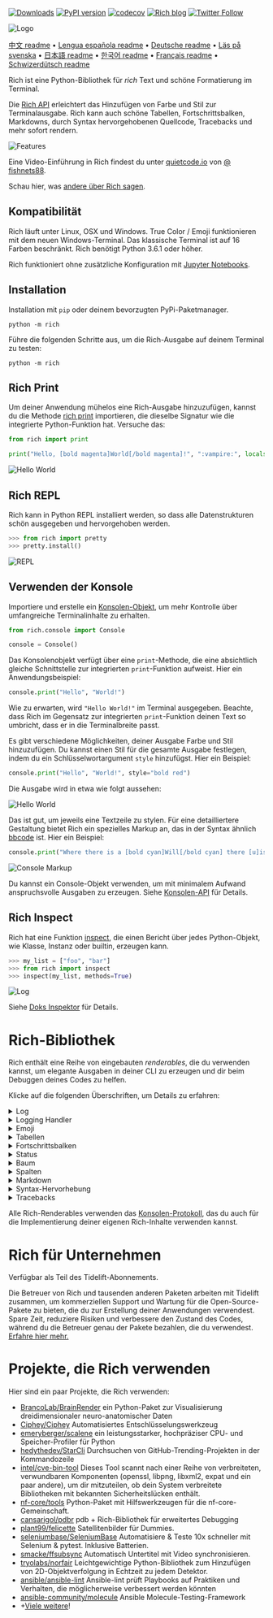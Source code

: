 [![Downloads](https://pepy.tech/badge/rich/month)](https://pepy.tech/project/rich)
[![PyPI version](https://badge.fury.io/py/rich.svg)](https://badge.fury.io/py/rich)
[![codecov](https://codecov.io/gh/willmcgugan/rich/branch/master/graph/badge.svg)](https://codecov.io/gh/willmcgugan/rich)
[![Rich blog](https://img.shields.io/badge/blog-rich%20news-yellowgreen)](https://www.willmcgugan.com/tag/rich/)
[![Twitter Follow](https://img.shields.io/twitter/follow/willmcgugan.svg?style=social)](https://twitter.com/willmcgugan)

![Logo](https://github.com/willmcgugan/rich/raw/master/imgs/logo.svg)

[中文 readme](https://github.com/willmcgugan/rich/blob/master/README.cn.md) • [Lengua española readme](https://github.com/willmcgugan/rich/blob/master/README.es.md) • [Deutsche readme](https://github.com/willmcgugan/rich/blob/master/README.de.md) • [Läs på svenska](https://github.com/willmcgugan/rich/blob/master/README.sv.md) • [日本語 readme](https://github.com/willmcgugan/rich/blob/master/README.ja.md) • [한국어 readme](https://github.com/willmcgugan/rich/blob/master/README.kr.md) • [Français readme](https://github.com/willmcgugan/rich/blob/master/README.fr.md) • [Schwizerdütsch readme](https://github.com/willmcgugan/rich/blob/master/README.de-ch.md)

Rich ist eine Python-Bibliothek für _rich_ Text und schöne Formatierung im Terminal.

Die [Rich API](https://rich.readthedocs.io/en/latest/) erleichtert das Hinzufügen von Farbe und Stil zur Terminalausgabe. Rich kann auch schöne Tabellen, Fortschrittsbalken, Markdowns, durch Syntax hervorgehobenen Quellcode, Tracebacks und mehr sofort rendern.

![Features](https://github.com/willmcgugan/rich/raw/master/imgs/features.png)

Eine Video-Einführung in Rich findest du unter [quietcode.io](https://calmcode.io/rich/introduction.html) von [@ fishnets88](https://twitter.com/fishnets88).

Schau hier, was [andere über Rich sagen](https://www.willmcgugan.com/blog/pages/post/rich-tweets/).

## Kompatibilität

Rich läuft unter Linux, OSX und Windows. True Color / Emoji funktionieren mit dem neuen Windows-Terminal. Das klassische Terminal ist auf 16 Farben beschränkt. Rich benötigt Python 3.6.1 oder höher.

Rich funktioniert ohne zusätzliche Konfiguration mit [Jupyter Notebooks](https://jupyter.org/).

## Installation

Installation mit `pip` oder deinem bevorzugten PyPi-Paketmanager.

```
python -m rich
```

Führe die folgenden Schritte aus, um die Rich-Ausgabe auf deinem Terminal zu testen:

```
python -m rich
```

## Rich Print

Um deiner Anwendung mühelos eine Rich-Ausgabe hinzuzufügen, kannst du die Methode [rich print](https://rich.readthedocs.io/en/latest/introduction.html#quick-start) importieren, die dieselbe Signatur wie die integrierte Python-Funktion hat. Versuche das:

```python
from rich import print

print("Hello, [bold magenta]World[/bold magenta]!", ":vampire:", locals())
```

![Hello World](https://github.com/willmcgugan/rich/raw/master/imgs/print.png)

## Rich REPL

Rich kann in Python REPL installiert werden, so dass alle Datenstrukturen schön ausgegeben und hervorgehoben werden.

```python
>>> from rich import pretty
>>> pretty.install()
```

![REPL](https://github.com/willmcgugan/rich/raw/master/imgs/repl.png)

## Verwenden der Konsole

Importiere und erstelle ein [Konsolen-Objekt](https://rich.readthedocs.io/en/latest/reference/console.html#rich.console.Console), um mehr Kontrolle über umfangreiche Terminalinhalte zu erhalten.

```python
from rich.console import Console

console = Console()
```

Das Konsolenobjekt verfügt über eine `print`-Methode, die eine absichtlich gleiche Schnittstelle zur integrierten `print`-Funktion aufweist. Hier ein Anwendungsbeispiel:

```python
console.print("Hello", "World!")
```

Wie zu erwarten, wird `"Hello World!"` im Terminal ausgegeben. Beachte, dass Rich im Gegensatz zur integrierten `print`-Funktion deinen Text so umbricht, dass er in die Terminalbreite passt.

Es gibt verschiedene Möglichkeiten, deiner Ausgabe Farbe und Stil hinzuzufügen. Du kannst einen Stil für die gesamte Ausgabe festlegen, indem du ein Schlüsselwortargument `style` hinzufügst. Hier ein Beispiel:

```python
console.print("Hello", "World!", style="bold red")
```

Die Ausgabe wird in etwa wie folgt aussehen:

![Hello World](https://github.com/willmcgugan/rich/raw/master/imgs/hello_world.png)

Das ist gut, um jeweils eine Textzeile zu stylen. Für eine detailliertere Gestaltung bietet Rich ein spezielles Markup an, das in der Syntax ähnlich [bbcode](https://en.wikipedia.org/wiki/BBCode) ist. Hier ein Beispiel:

```python
console.print("Where there is a [bold cyan]Will[/bold cyan] there [u]is[/u] a [i]way[/i].")
```

![Console Markup](https://github.com/willmcgugan/rich/raw/master/imgs/where_there_is_a_will.png)

Du kannst ein Console-Objekt verwenden, um mit minimalem Aufwand anspruchsvolle Ausgaben zu erzeugen. Siehe [Konsolen-API](https://rich.readthedocs.io/en/latest/console.html) für Details.

## Rich Inspect

Rich hat eine Funktion [inspect](https://rich.readthedocs.io/en/latest/reference/init.html?highlight=inspect#rich.inspect), die einen Bericht über jedes Python-Objekt, wie Klasse, Instanz oder builtin, erzeugen kann.

```python
>>> my_list = ["foo", "bar"]
>>> from rich import inspect
>>> inspect(my_list, methods=True)
```

![Log](https://github.com/willmcgugan/rich/raw/master/imgs/inspect.png)

Siehe [Doks Inspektor](https://rich.readthedocs.io/en/latest/reference/init.html#rich.inspect) für Details.

# Rich-Bibliothek

Rich enthält eine Reihe von eingebauten _renderables_, die du verwenden kannst, um elegante Ausgaben in deiner CLI zu erzeugen und dir beim Debuggen deines Codes zu helfen.

Klicke auf die folgenden Überschriften, um Details zu erfahren:

<details>
<summary>Log</summary>

Das Console-Objekt hat eine `log()`-Methode, die die gleiche Schnittstelle wie `print()` hat, aber zusätzlich eine Spalte für die aktuelle Zeit und die Datei und Zeile, die den Aufruf gemacht hat, ausgibt. Standardmäßig führt Rich die Syntaxhervorhebung für Python-Strukturen und für repr-Strings durch. Wenn du eine Sammlung (z.B. ein Diktat oder eine Liste) protokollierst, wird Rich diese so hübsch ausgeben, dass sie in den verfügbaren Platz passt. Hier ein Beispiel für einige dieser Funktionen.

```python
from rich.console import Console
console = Console()

test_data = [
    {"jsonrpc": "2.0", "method": "sum", "params": [None, 1, 2, 4, False, True], "id": "1",},
    {"jsonrpc": "2.0", "method": "notify_hello", "params": [7]},
    {"jsonrpc": "2.0", "method": "subtract", "params": [42, 23], "id": "2"},
]

def test_log():
    enabled = False
    context = {
        "foo": "bar",
    }
    movies = ["Deadpool", "Rise of the Skywalker"]
    console.log("Hello from", console, "!")
    console.log(test_data, log_locals=True)


test_log()
```

Die obige Funktion erzeugt die folgende Ausgabe:

![Log](https://github.com/willmcgugan/rich/raw/master/imgs/log.png)

Beachte das Argument `log_locals`, das eine Tabelle mit den lokalen Variablen ausgibt, in der die log-Methode aufgerufen wurde.

Die log-Methode kann für die Protokollierung auf dem Terminal für langlaufende Anwendungen wie Server verwendet werden, ist aber auch eine sehr schöne Hilfe bei der Fehlersuche.

</details>
<details>
<summary>Logging Handler</summary>

Du kannst auch die eingebaute [Handler-Klasse](https://rich.readthedocs.io/en/latest/logging.html) verwenden, um die Ausgabe von Pythons Logging-Modul zu formatieren und einzufärben. Hier ein Beispiel für die Ausgabe:

![Logging](https://github.com/willmcgugan/rich/raw/master/imgs/logging.png)

</details>

<details>
<summary>Emoji</summary>

Um ein Emoji in die Konsolenausgabe einzufügen, setze den Namen zwischen zwei Doppelpunkte. Hier ein Beispiel:

```python
>>> console.print(":smiley: :vampire: :pile_of_poo: :thumbs_up: :raccoon:")
😃 🧛 💩 👍 🦝
```

Bitte verwenden Sie diese Funktion mit Bedacht.

</details>

<details>
<summary>Tabellen</summary>

Rich kann flexible [Tabellen](https://rich.readthedocs.io/en/latest/tables.html) mit Unicode-Box-Characters darstellen. Es gibt eine Vielzahl von Formatierungsmöglichkeiten für Rahmen, Stile, Zellausrichtung usw.

![Film-Tabelle](https://github.com/willmcgugan/rich/raw/master/imgs/table_movie.gif)

Die obige Animation wurde mit [table_movie.py](https://github.com/willmcgugan/rich/blob/master/examples/table_movie.py) im Verzeichnis `examples` erzeugt.

Hier ist ein einfacheres Tabellenbeispiel:

```python
from rich.console import Console
from rich.table import Table

console = Console()

table = Table(show_header=True, header_style="bold magenta")
table.add_column("Date", style="dim", width=12)
table.add_column("Title")
table.add_column("Production Budget", justify="right")
table.add_column("Box Office", justify="right")
table.add_row(
    "Dev 20, 2019", "Star Wars: The Rise of Skywalker", "$275,000,000", "$375,126,118"
)
table.add_row(
    "May 25, 2018",
    "[red]Solo[/red]: A Star Wars Story",
    "$275,000,000",
    "$393,151,347",
)
table.add_row(
    "Dec 15, 2017",
    "Star Wars Ep. VIII: The Last Jedi",
    "$262,000,000",
    "[bold]$1,332,539,889[/bold]",
)

console.print(table)
```

Dies erzeugt diese Ausgabe:

![Tabelle](https://github.com/willmcgugan/rich/raw/master/imgs/table.png)

Beachte, dass das Konsolen-Markup auf die gleiche Weise gerendert wird wie `print()` und `log()`. Tatsächlich kann alles, was von Rich gerendert werden kann, in den Kopfzeilen/Zeilen enthalten sein (sogar andere Tabellen).

Die Klasse `Table` ist intelligent genug, um die Größe der Spalten an die verfügbare Breite des Terminals anzupassen und den Text wie erforderlich umzubrechen. Hier ist das gleiche Beispiel, wobei das Terminal kleiner als bei der obigen Tabelle ist:

![Tabelle2](https://github.com/willmcgugan/rich/raw/master/imgs/table2.png)

</details>

<details>
<summary>Fortschrittsbalken</summary>

Rich kann mehrere flackerfreie [Fortschrittsbalken](https://rich.readthedocs.io/en/latest/progress.html) darstellen, um langlaufende Aufgaben zu verfolgen.

Einfachste Anwendung ist, eine beliebige Sequenz in die Funktion `track` einzupacken und  über das Ergebnis zu iterieren. Hier ein Beispiel:

```python
from rich.progress import track

for step in track(range(100)):
    do_step(step)
```

Es ist nicht viel schwieriger, mehrere Fortschrittsbalken hinzuzufügen. Hier ein Beispiel aus der Doku:

![Fortschritt](https://github.com/willmcgugan/rich/raw/master/imgs/progress.gif)

Die Spalten können so konfiguriert werden, dass sie alle gewünschten Details anzeigen. Zu den eingebauten Spalten gehören Prozentsatz der Fertigstellung, Dateigröße, Downloadgeschwindigkeit und verbleibende Zeit. Hier ist ein weiteres Beispiel, das einen laufenden Download anzeigt:

![Fortschritt](https://github.com/willmcgugan/rich/raw/master/imgs/downloader.gif)

Um dies selbst auszuprobieren, sieh dir [examples/downloader.py](https://github.com/willmcgugan/rich/blob/master/examples/downloader.py) an, das mehrere URLs gleichzeitig herunterladen kann und dabei den Fortschritt anzeigt.

</details>

<details>
<summary>Status</summary>

Für Situationen, in denen es schwierig ist, den Fortschritt zu berechnen, kannst du die Methode [status](https://rich.readthedocs.io/en/latest/reference/console.html#rich.console.Console.status) verwenden, die eine 'Spinner'-Animation und eine Meldung anzeigt. Die Animation hindert dich nicht daran, die Konsole wie gewohnt zu verwenden. Hier ein Beispiel:

```python
from time import sleep
from rich.console import Console

console = Console()
tasks = [f"task {n}" for n in range(1, 11)]

with console.status("[bold green]Working on tasks...") as status:
    while tasks:
        task = tasks.pop(0)
        sleep(1)
        console.log(f"{task} complete")
```

Dies erzeugt diese Ausgabe im Terminal.

![Status](https://github.com/willmcgugan/rich/raw/master/imgs/status.gif)

Die Spinner-Animationen wurden von [cli-spinners](https://www.npmjs.com/package/cli-spinners) geliehen. Du kannst einen Spinner auswählen, indem du den Parameter `spinner` angibst. Führe den folgenden Befehl aus, um die verfügbaren Werte zu sehen:

```
python -m rich.spinner
```

Der obige Befehl erzeugt die folgende Ausgabe im Terminal:

![Spinner](https://github.com/willmcgugan/rich/raw/master/imgs/spinners.gif)

</details>

<details>
<summary>Baum</summary>

Rich kann einen [Baum](https://rich.readthedocs.io/en/latest/tree.html) mit Hilfslinien darstellen. Ein Baum ist ideal, um eine Dateistruktur oder andere hierarchische Daten darzustellen.

Die Beschriftungen des Baums können einfacher Text oder alles andere sein, was Rich rendern kann. Führe den folgenden Befehl zur Demonstration aus:

```
python -m rich.tree
```

Dies erzeugt diese Ausgabe:

![Markdown](https://github.com/willmcgugan/rich/raw/master/imgs/tree.png)

Siehe das Beispiel [tree.py](https://github.com/willmcgugan/rich/blob/master/examples/tree.py) für ein Skript, das eine Baumansicht eines beliebigen Verzeichnisses anzeigt, ähnlich dem Linux-Befehl `tree`.

</details>

<details>
<summary>Spalten</summary>

Rich kann Inhalte sauber in [Spalten](https://rich.readthedocs.io/en/latest/columns.html) mit gleicher oder optimaler Breite darstellen. Hier ist ein sehr einfacher Klon des (MacOS / Linux) `ls`-Befehls, der eine Verzeichnisliste in Spalten anzeigt:

```python
import os
import sys

from rich import print
from rich.columns import Columns

directory = os.listdir(sys.argv[1])
print(Columns(directory))
```

Der folgende Screenshot ist die Ausgabe von [Spalten-Beispiel](https://github.com/willmcgugan/rich/blob/master/examples/columns.py), das Daten, die aus einer API kommen, in Spalten anzeigt:

![columns](https://github.com/willmcgugan/rich/raw/master/imgs/columns.png)

</details>

<details>
<summary>Markdown</summary>

Rich kann [Markdown](https://rich.readthedocs.io/en/latest/markdown.html) rendern und leistet vernünftige Arbeit bei der Übersetzung der Formatierung ins Terminal.

Um Markdown zu rendern, importiere die Klasse `Markdown` und konstruiere einen String mit Markdown-Code. Gib ihn dann auf der Konsole aus. Hier ein Beispiel:

```python
from rich.console import Console
from rich.markdown import Markdown

console = Console()
with open("README.md") as readme:
    markdown = Markdown(readme.read())
console.print(markdown)
```

Dies erzeugt diese Ausgabe:

![markdown](https://github.com/willmcgugan/rich/raw/master/imgs/markdown.png)

</details>

<details>
<summary>Syntax-Hervorhebung</summary>

Rich verwendet die Bibliothek [pygments](https://pygments.org/) zur Implementierung von [Syntax-Hervorhebung](https://rich.readthedocs.io/en/latest/syntax.html). Die Verwendung ist gleich dem Rendern von Markdown; konstruieren Sie ein `Syntax`-Objekt und gib es auf der Konsole aus. Hier ein Beispiel:

```python
from rich.console import Console
from rich.syntax import Syntax

my_code = '''
def iter_first_last(values: Iterable[T]) -> Iterable[Tuple[bool, bool, T]]:
    """Iterate and generate a tuple with a flag for first and last value."""
    iter_values = iter(values)
    try:
        previous_value = next(iter_values)
    except StopIteration:
        return
    first = True
    for value in iter_values:
        yield first, False, previous_value
        first = False
        previous_value = value
    yield first, True, previous_value
'''
syntax = Syntax(my_code, "python", theme="monokai", line_numbers=True)
console = Console()
console.print(syntax)
```

Dies erzeugt die folgende Ausgabe:

![Syntax](https://github.com/willmcgugan/rich/raw/master/imgs/syntax.png)

</details>

<details>
<summary>Tracebacks</summary>

Rich kann [schöne Tracebacks](https://rich.readthedocs.io/en/latest/traceback.html) rendern, die einfacher zu lesen sind und mehr Code anzeigen, als die Standard-Python-Tracebacks. Du kannst Rich als Standard-Traceback-Handler festlegen, so dass alle nicht abgefangenen Exceptions von Rich gerendert werden.

So sieht es unter OSX aus (ähnlich unter Linux):

![Traceback](https://github.com/willmcgugan/rich/raw/master/imgs/traceback.png)

</details>

Alle Rich-Renderables verwenden das [Konsolen-Protokoll](https://rich.readthedocs.io/en/latest/protocol.html), das du auch für die Implementierung deiner eigenen Rich-Inhalte verwenden kannst.

# Rich für Unternehmen

Verfügbar als Teil des Tidelift-Abonnements.

Die Betreuer von Rich und tausenden anderen Paketen arbeiten mit Tidelift zusammen, um kommerziellen Support und Wartung für die Open-Source-Pakete zu bieten, die du zur Erstellung deiner Anwendungen verwendest. Spare Zeit, reduziere Risiken und verbessere den Zustand des Codes, während du die Betreuer genau der Pakete bezahlen, die du verwendest. [Erfahre hier mehr.](https://tidelift.com/subscription/pkg/pypi-rich?utm_source=pypi-rich&utm_medium=referral&utm_campaign=enterprise&utm_term=repo)

# Projekte, die Rich verwenden

Hier sind ein paar Projekte, die Rich verwenden:

- [BrancoLab/BrainRender](https://github.com/BrancoLab/BrainRender)
  ein Python-Paket zur Visualisierung dreidimensionaler neuro-anatomischer Daten
- [Ciphey/Ciphey](https://github.com/Ciphey/Ciphey)
  Automatisiertes Entschlüsselungswerkzeug
- [emeryberger/scalene](https://github.com/emeryberger/scalene)
  ein leistungsstarker, hochpräziser CPU- und Speicher-Profiler für Python
- [hedythedev/StarCli](https://github.com/hedythedev/starcli)
  Durchsuchen von GitHub-Trending-Projekten in der Kommandozeile
- [intel/cve-bin-tool](https://github.com/intel/cve-bin-tool)
  Dieses Tool scannt nach einer Reihe von verbreiteten, verwundbaren Komponenten (openssl, libpng, libxml2, expat und ein paar andere), um dir mitzuteilen, ob dein System verbreitete Bibliotheken mit bekannten Sicherheitslücken enthält.
- [nf-core/tools](https://github.com/nf-core/tools)
  Python-Paket mit Hilfswerkzeugen für die nf-core-Gemeinschaft.
- [cansarigol/pdbr](https://github.com/cansarigol/pdbr)
  pdb + Rich-Bibliothek für erweitertes Debugging
- [plant99/felicette](https://github.com/plant99/felicette)
  Satellitenbilder für Dummies.
- [seleniumbase/SeleniumBase](https://github.com/seleniumbase/SeleniumBase)
  Automatisiere & Teste 10x schneller mit Selenium & pytest. Inklusive Batterien.
- [smacke/ffsubsync](https://github.com/smacke/ffsubsync)
  Automatisch Untertitel mit Video synchronisieren.
- [tryolabs/norfair](https://github.com/tryolabs/norfair)
  Leichtgewichtige Python-Bibliothek zum Hinzufügen von 2D-Objektverfolgung in Echtzeit zu jedem Detektor.
- [ansible/ansible-lint](https://github.com/ansible/ansible-lint) Ansible-lint prüft Playbooks auf Praktiken und Verhalten, die möglicherweise verbessert werden könnten
- [ansible-community/molecule](https://github.com/ansible-community/molecule) Ansible Molecule-Testing-Framework
- +[Viele weitere](https://github.com/willmcgugan/rich/network/dependents)!
